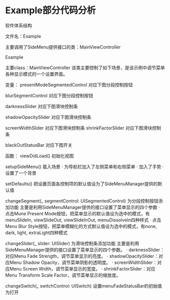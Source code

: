 # Example部分代码分析
软件体系结构

文件名：Example

主要调用了SideMenu提供接口的类：MainViewController

Example




主要class：MainViewController
该类主要控制了如下场景，是该示例中调节菜单各种显示模式的一个设置界面。























变量：
presentModeSegmentedControl 对应下图分段控制按钮

blurSegmentControl 对应下图分段控制按钮

darknessSlider 对应下图滑块控制条

shadowOpacitySlider 对应下图滑块控制条

screenWidthSlider 对应下图滑块控制条
shrinkFactorSlider 对应下图滑块控制条

blackOutStatusBar  对应下图开关


函数：
viewDidLoad()
初始化视图

setupSideMenu()
载入场景
· 为导航栏加入了左侧菜单和右侧菜单
· 加入了手势
· 设置了一个背景

setDefaults()
把设置页面各控制项的默认值设为了SideMenuManager提供的默认值

changeSegment(_ segmentControl: UISegmentedControl)
为分段控制按钮添加功能
主要是利用SideMenuManager提供的接口设置了菜单显示的四个参数
· 点击Mune Present Mode按钮，把菜单显示的默认值设为选中的模式，有menuSlideIn, viewSlideOut, viewSlideInOut, menuDissolveIn四种样式
· 点击Menu Blur Style按钮，把菜单模糊化的方式默认值设为选中的模式，有none, dark, light, extraLight四种模式

changeSlider(_ slider: UISlider)
为滑块控制条添加功能
主要是利用SideMenuManager提供的接口设置了菜单显示的四个参数。
· darknessSlider：对应Menu Fade Strength，调节菜单显示的亮度。
· shadowOpacitySlider：对应Menu Shadow Opacity，调节菜单阴影的透明度。
· screenWidthSlider：对应Menu Screen Width，调节菜单显示的宽度。
· shrinkFactorSlider：对应Menu Transform Scale Factor，调节菜单显示的缩放度。

changeSwitch(_ switchControl: UISwitch)
设置menuFadeStatusBar的初始值为打开
